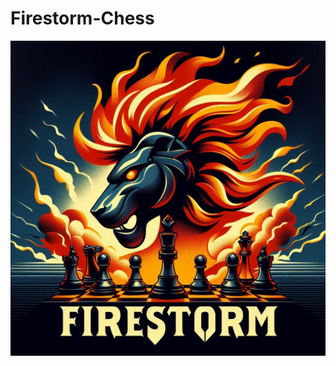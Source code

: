 # Firestorm-Chess

![alt text](https://github.com/deoshreyas/Firestorm-Chess/blob/main/Firestorm-Logo.png)
